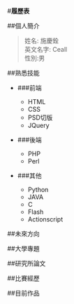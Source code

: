 #**履歷表** 

##個人簡介
>姓名: 施慶銓  
>英文名字: Ceall  
>性別:男  

##熟悉技能

+ ###前端
  - HTML
  - CSS
  - PSD切版
  - JQuery

+ ###後端
  - PHP
  - Perl

+ ###其他
  - Python
  - JAVA
  - C
  - Flash
  - Actionscript

##未來方向

##大學專題

##研究所論文

##比賽經歷

##目前作品
